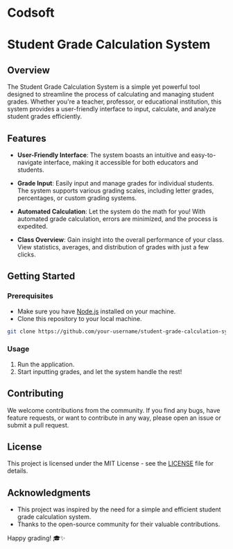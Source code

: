 # Codsoft
# Student Grade Calculation System

## Overview

The Student Grade Calculation System is a simple yet powerful tool designed to streamline the process of calculating and managing student grades. Whether you're a teacher, professor, or educational institution, this system provides a user-friendly interface to input, calculate, and analyze student grades efficiently.

## Features

- **User-Friendly Interface**: The system boasts an intuitive and easy-to-navigate interface, making it accessible for both educators and students.

- **Grade Input**: Easily input and manage grades for individual students. The system supports various grading scales, including letter grades, percentages, or custom grading systems.

- **Automated Calculation**: Let the system do the math for you! With automated grade calculation, errors are minimized, and the process is expedited.

- **Class Overview**: Gain insight into the overall performance of your class. View statistics, averages, and distribution of grades with just a few clicks.


## Getting Started

### Prerequisites

- Make sure you have [Node.js](https://nodejs.org/) installed on your machine.
- Clone this repository to your local machine.

```bash
git clone https://github.com/your-username/student-grade-calculation-system.git
```



### Usage

1. Run the application.
2. Start inputting grades, and let the system handle the rest!

## Contributing

We welcome contributions from the community. If you find any bugs, have feature requests, or want to contribute in any way, please open an issue or submit a pull request.

## License

This project is licensed under the MIT License - see the [LICENSE](LICENSE) file for details.

## Acknowledgments

- This project was inspired by the need for a simple and efficient student grade calculation system.
- Thanks to the open-source community for their valuable contributions.

Happy grading! 🎓✨
